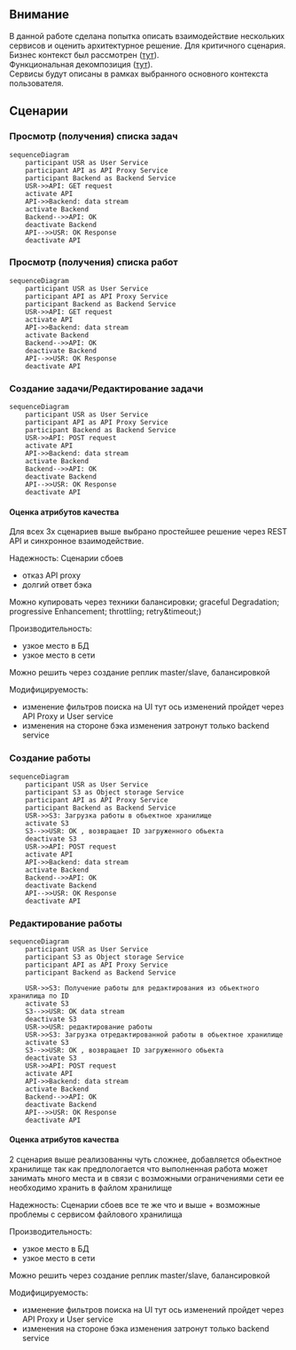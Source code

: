 ## Внимание

В данной работе сделана попытка описать взаимодействие нескольких сервисов и оценить архитектурное решение.
Для критичного сценария. Бизнес контекст был рассмотрен ([тут](../July/homework.md)).\
Функциональная декомпозиция ([тут](../SecondHomeWork/homework.md)).\
Сервисы будут описаны в рамках выбранного основного контекста пользователя.
## Сценарии
### Просмотр (получения) списка задач
```mermaid
sequenceDiagram
    participant USR as User Service
    participant API as API Proxy Service
    participant Backend as Backend Service
    USR->>API: GET request
    activate API
    API->>Backend: data stream
    activate Backend
    Backend-->>API: OK
    deactivate Backend
    API-->>USR: OK Response
    deactivate API
```

### Просмотр (получения) списка работ
```mermaid
sequenceDiagram
    participant USR as User Service
    participant API as API Proxy Service
    participant Backend as Backend Service
    USR->>API: GET request
    activate API
    API->>Backend: data stream
    activate Backend
    Backend-->>API: OK
    deactivate Backend
    API-->>USR: OK Response
    deactivate API
```

### Cоздание задачи/Редактирование задачи
```mermaid
sequenceDiagram
    participant USR as User Service
    participant API as API Proxy Service
    participant Backend as Backend Service
    USR->>API: POST request
    activate API
    API->>Backend: data stream
    activate Backend
    Backend-->>API: OK
    deactivate Backend
    API-->>USR: OK Response
    deactivate API
```

#### Оценка атрибутов качества

Для всех 3х сценариев выше выбрано простейшее решение через REST API и синхронное взаимодействие.

Надежность: 
Сценарии сбоев
- отказ API proxy
- долгий ответ бэка


Можно купировать через техники балансировки; graceful Degradation; progressive Enhancement; throttling; retry&timeout;)


Производительность: 
- узкое место в БД
- узкое место в сети

Можно решить через создание реплик master/slave, балансировкой

Модифицируемость: 
- изменение фильтров поиска на UI
тут ось изменений пройдет через API Proxy и User service
- изменения на стороне бэка
изменения затронут только backend service

### Создание работы

```mermaid
sequenceDiagram
    participant USR as User Service
    participant S3 as Object storage Service
    participant API as API Proxy Service
    participant Backend as Backend Service
    USR->>S3: Загрузка работы в обьектное хранилище
    activate S3
    S3-->>USR: OK , возвращает ID загруженного обьекта
    deactivate S3
    USR->>API: POST request
    activate API
    API->>Backend: data stream
    activate Backend
    Backend-->>API: OK
    deactivate Backend
    API-->>USR: OK Response
    deactivate API
```

### Редактирование работы

```mermaid
sequenceDiagram
    participant USR as User Service
    participant S3 as Object storage Service
    participant API as API Proxy Service
    participant Backend as Backend Service

    USR->>S3: Получение работы для редактирования из обьектного хранилища по ID
    activate S3
    S3-->>USR: OK data stream
    deactivate S3
    USR->>USR: редактирование работы
    USR->>S3: Загрузка отредактированной работы в обьектное хранилище
    activate S3
    S3-->>USR: OK , возвращает ID загруженного обьекта
    deactivate S3
    USR->>API: POST request
    activate API
    API->>Backend: data stream
    activate Backend
    Backend-->>API: OK
    deactivate Backend
    API-->>USR: OK Response
    deactivate API
```

#### Оценка атрибутов качества

2 сценария выше реализованны чуть сложнее, добавляется обьектное хранилище так как предпологается что выполненная работа может занимать много места и в связи с возможными ограничениями сети ее необходимо хранить в файлом хранилище

Надежность: 
Сценарии сбоев
все те же что и выше + возможные проблемы с сервисом файлового хранилища

Производительность: 
- узкое место в БД
- узкое место в сети

Можно решить через создание реплик master/slave, балансировкой

Модифицируемость: 
- изменение фильтров поиска на UI
тут ось изменений пройдет через API Proxy и User service
- изменения на стороне бэка
изменения затронут только backend service